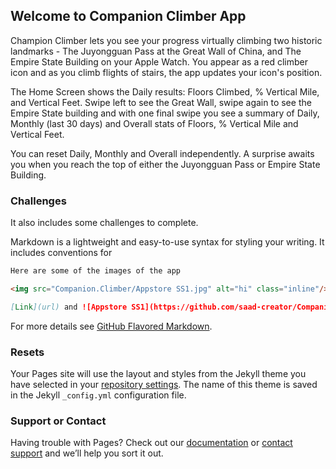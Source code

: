 ## Welcome to Companion Climber App

Champion Climber lets you see your progress virtually climbing two historic landmarks - The Juyongguan Pass at the Great Wall of China, and The Empire State Building on your Apple Watch. You appear as a red climber icon and as you climb flights of stairs, the app updates your icon's position.

The Home Screen shows the Daily results: Floors Climbed, % Vertical Mile, and Vertical Feet. Swipe left to see the Great Wall, swipe again to see the Empire State building and with one final swipe you see a summary of Daily, Monthly (last 30 days) and Overall stats of Floors, % Vertical Mile and Vertical Feet.

You can reset Daily, Monthly and Overall independently. A surprise awaits you when you reach the top of either the Juyongguan Pass or Empire State Building.

### Challenges

  It also includes some challenges to complete.


Markdown is a lightweight and easy-to-use syntax for styling your writing. It includes conventions for

```markdown
Here are some of the images of the app

<img src="Companion.Climber/Appstore SS1.jpg" alt="hi" class="inline"/>

[Link](url) and ![Appstore SS1](https://github.com/saad-creator/Companion.Climber/blob/main/Appstore%20SS1.jpg)
```

For more details see [GitHub Flavored Markdown](https://guides.github.com/features/mastering-markdown/).

### Resets

Your Pages site will use the layout and styles from the Jekyll theme you have selected in your [repository settings](https://github.com/saad-creator/Companion-Climber/settings/pages). The name of this theme is saved in the Jekyll `_config.yml` configuration file.

### Support or Contact

Having trouble with Pages? Check out our [documentation](https://docs.github.com/categories/github-pages-basics/) or [contact support](https://support.github.com/contact) and we’ll help you sort it out.
